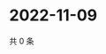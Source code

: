 # 2022-11-09

共 0 条

<!-- BEGIN WEIBO -->
<!-- 最后更新时间 Wed Nov 09 2022 11:37:54 GMT+0800 (China Standard Time) -->

<!-- END WEIBO -->
